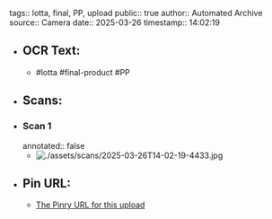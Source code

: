 tags:: lotta, final, PP, upload
public:: true
author:: Automated Archive
source:: Camera
date:: 2025-03-26
timestamp:: 14:02:19

- ## OCR Text:
	- #lotta
	  #final-product
	  #PP
- ## Scans:
- ### Scan 1
  annotated:: false
	- ![./assets/scans/2025-03-26T14-02-19-4433.jpg](./assets/scans/2025-03-26T14-02-19-4433.jpg)
- ## Pin URL:
	- [The Pinry URL for this upload](https://pinry.petau.net/pins/309/)